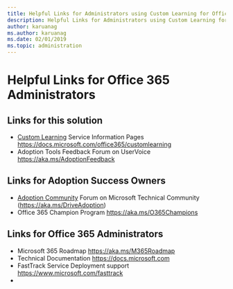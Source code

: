 ```yaml
---
title: Helpful Links for Administrators using Custom Learning for Office 365
description: Helpful Links for Administrators using Custom Learning for Office 365
author: karuanag
ms.author: karuanag
ms.date: 02/01/2019
ms.topic: administration 
---
```


# Helpful Links for Office 365 Administrators

## Links for this solution

- [Custom Learning](/office365/customlearning) Service Information Pages https://docs.microsoft.com/office365/customlearning
- Adoption Tools Feedback Forum on UserVoice https://aka.ms/AdoptionFeedback 

## Links for Adoption Success Owners
- [Adoption Community](https://aka.ms/DriveAdoption) Forum on Microsoft Technical Community (https://aka.ms/DriveAdoption)
- Office 365 Champion Program https://aka.ms/O365Champions 

## Links for Office 365 Administrators
- Microsoft 365 Roadmap https://aka.ms/M365Roadmap
- Technical Documentation https://docs.microsoft.com
- FastTrack Service Deployment support https://www.microsoft.com/fasttrack
-